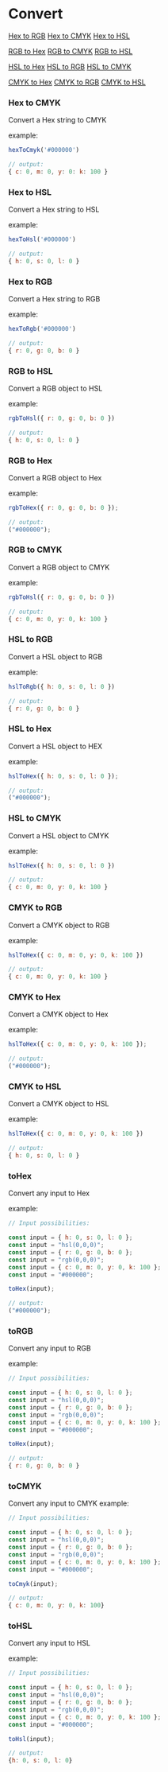 # Convert

[Hex to RGB](#hex-to-rgb)
[Hex to CMYK](#hex-to-cmyk)
[Hex to HSL](#hex-to-hsl)

[RGB to Hex](#rgb-to-hex)
[RGB to CMYK](#rgb-to-cmyk)
[RGB to HSL](#rgb-to-hsl)

[HSL to Hex](#hsl-to-hex)
[HSL to RGB](#hsl-to-rgb)
[HSL to CMYK](#hsl-to-cmyk)

[CMYK to Hex](#cmyk-to-hex)
[CMYK to RGB](#cmyk-to-rgb)
[CMYK to HSL](#cmyk-to-hsl)

### Hex to CMYK

Convert a Hex string to CMYK

example:

```js
hexToCmyk('#000000')

// output:
{ c: 0, m: 0, y: 0: k: 100 }
```

### Hex to HSL

Convert a Hex string to HSL

example:

```js
hexToHsl('#000000')

// output:
{ h: 0, s: 0, l: 0 }
```

### Hex to RGB

Convert a Hex string to RGB

example:

```js
hexToRgb('#000000')

// output:
{ r: 0, g: 0, b: 0 }
```

### RGB to HSL

Convert a RGB object to HSL

example:

```js
rgbToHsl({ r: 0, g: 0, b: 0 })

// output:
{ h: 0, s: 0, l: 0 }
```

### RGB to Hex

Convert a RGB object to Hex

example:

```js
rgbToHex({ r: 0, g: 0, b: 0 });

// output:
("#000000");
```

### RGB to CMYK

Convert a RGB object to CMYK

example:

```js
rgbToHsl({ r: 0, g: 0, b: 0 })

// output:
{ c: 0, m: 0, y: 0, k: 100 }
```

### HSL to RGB

Convert a HSL object to RGB

example:

```js
hslToRgb({ h: 0, s: 0, l: 0 })

// output:
{ r: 0, g: 0, b: 0 }
```

### HSL to Hex

Convert a HSL object to HEX

example:

```js
hslToHex({ h: 0, s: 0, l: 0 });

// output:
("#000000");
```

### HSL to CMYK

Convert a HSL object to CMYK

example:

```js
hslToHex({ h: 0, s: 0, l: 0 })

// output:
{ c: 0, m: 0, y: 0, k: 100 }
```

### CMYK to RGB

Convert a CMYK object to RGB

example:

```js
hslToHex({ c: 0, m: 0, y: 0, k: 100 })

// output:
{ c: 0, m: 0, y: 0, k: 100 }
```

### CMYK to Hex

Convert a CMYK object to Hex

example:

```js
hslToHex({ c: 0, m: 0, y: 0, k: 100 });

// output:
("#000000");
```

### CMYK to HSL

Convert a CMYK object to HSL

example:

```js
hslToHex({ c: 0, m: 0, y: 0, k: 100 })

// output:
{ h: 0, s: 0, l: 0 }
```

### toHex

Convert any input to Hex

example:

```js
// Input possibilities:

const input = { h: 0, s: 0, l: 0 };
const input = "hsl(0,0,0)";
const input = { r: 0, g: 0, b: 0 };
const input = "rgb(0,0,0)";
const input = { c: 0, m: 0, y: 0, k: 100 };
const input = "#000000";

toHex(input);

// output:
("#000000");
```

### toRGB

Convert any input to RGB

example:

```js
// Input possibilities:

const input = { h: 0, s: 0, l: 0 };
const input = "hsl(0,0,0)";
const input = { r: 0, g: 0, b: 0 };
const input = "rgb(0,0,0)";
const input = { c: 0, m: 0, y: 0, k: 100 };
const input = "#000000";

toHex(input);

// output:
{ r: 0, g: 0, b: 0 }
```

### toCMYK

Convert any input to CMYK
example:

```js
// Input possibilities:

const input = { h: 0, s: 0, l: 0 };
const input = "hsl(0,0,0)";
const input = { r: 0, g: 0, b: 0 };
const input = "rgb(0,0,0)";
const input = { c: 0, m: 0, y: 0, k: 100 };
const input = "#000000";

toCmyk(input);

// output:
{ c: 0, m: 0, y: 0, k: 100}
```

### toHSL

Convert any input to HSL

example:

```js
// Input possibilities:

const input = { h: 0, s: 0, l: 0 };
const input = "hsl(0,0,0)";
const input = { r: 0, g: 0, b: 0 };
const input = "rgb(0,0,0)";
const input = { c: 0, m: 0, y: 0, k: 100 };
const input = "#000000";

toHsl(input);

// output:
{h: 0, s: 0, l: 0}
```
